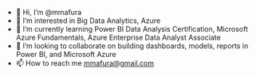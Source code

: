 - 👋 Hi, I’m @mmafura
- 👀 I’m interested in Big Data Analytics, Azure
- 🌱 I’m currently learning Power BI Data Analysis Certification, Microsoft Azure Fundamentals, Azure Enterprise Data Analyst Associate
- 💞️ I’m looking to collaborate on building dashboards, models, reports in Power BI, and Microsoft Azure 
- 📫 How to reach me mmafura@gmail.com

<!---
mmafura/mmafura is a ✨ special ✨ repository because its `README.md` (this file) appears on your GitHub profile.
You can click the Preview link to take a look at your changes.
--->
